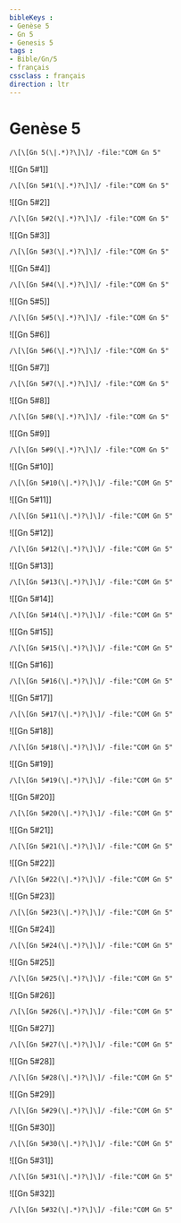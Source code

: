 ```yaml
---
bibleKeys : 
- Genèse 5
- Gn 5
- Genesis 5
tags : 
- Bible/Gn/5
- français
cssclass : français
direction : ltr
---
```


# Genèse 5

```query
/\[\[Gn 5(\|.*)?\]\]/ -file:"COM Gn 5"
```



![[Gn 5#1]]

```query
/\[\[Gn 5#1(\|.*)?\]\]/ -file:"COM Gn 5"
```

![[Gn 5#2]]

```query
/\[\[Gn 5#2(\|.*)?\]\]/ -file:"COM Gn 5"
```

![[Gn 5#3]]

```query
/\[\[Gn 5#3(\|.*)?\]\]/ -file:"COM Gn 5"
```

![[Gn 5#4]]

```query
/\[\[Gn 5#4(\|.*)?\]\]/ -file:"COM Gn 5"
```

![[Gn 5#5]]

```query
/\[\[Gn 5#5(\|.*)?\]\]/ -file:"COM Gn 5"
```

![[Gn 5#6]]

```query
/\[\[Gn 5#6(\|.*)?\]\]/ -file:"COM Gn 5"
```

![[Gn 5#7]]

```query
/\[\[Gn 5#7(\|.*)?\]\]/ -file:"COM Gn 5"
```

![[Gn 5#8]]

```query
/\[\[Gn 5#8(\|.*)?\]\]/ -file:"COM Gn 5"
```

![[Gn 5#9]]

```query
/\[\[Gn 5#9(\|.*)?\]\]/ -file:"COM Gn 5"
```

![[Gn 5#10]]

```query
/\[\[Gn 5#10(\|.*)?\]\]/ -file:"COM Gn 5"
```

![[Gn 5#11]]

```query
/\[\[Gn 5#11(\|.*)?\]\]/ -file:"COM Gn 5"
```

![[Gn 5#12]]

```query
/\[\[Gn 5#12(\|.*)?\]\]/ -file:"COM Gn 5"
```

![[Gn 5#13]]

```query
/\[\[Gn 5#13(\|.*)?\]\]/ -file:"COM Gn 5"
```

![[Gn 5#14]]

```query
/\[\[Gn 5#14(\|.*)?\]\]/ -file:"COM Gn 5"
```

![[Gn 5#15]]

```query
/\[\[Gn 5#15(\|.*)?\]\]/ -file:"COM Gn 5"
```

![[Gn 5#16]]

```query
/\[\[Gn 5#16(\|.*)?\]\]/ -file:"COM Gn 5"
```

![[Gn 5#17]]

```query
/\[\[Gn 5#17(\|.*)?\]\]/ -file:"COM Gn 5"
```

![[Gn 5#18]]

```query
/\[\[Gn 5#18(\|.*)?\]\]/ -file:"COM Gn 5"
```

![[Gn 5#19]]

```query
/\[\[Gn 5#19(\|.*)?\]\]/ -file:"COM Gn 5"
```

![[Gn 5#20]]

```query
/\[\[Gn 5#20(\|.*)?\]\]/ -file:"COM Gn 5"
```

![[Gn 5#21]]

```query
/\[\[Gn 5#21(\|.*)?\]\]/ -file:"COM Gn 5"
```

![[Gn 5#22]]

```query
/\[\[Gn 5#22(\|.*)?\]\]/ -file:"COM Gn 5"
```

![[Gn 5#23]]

```query
/\[\[Gn 5#23(\|.*)?\]\]/ -file:"COM Gn 5"
```

![[Gn 5#24]]

```query
/\[\[Gn 5#24(\|.*)?\]\]/ -file:"COM Gn 5"
```

![[Gn 5#25]]

```query
/\[\[Gn 5#25(\|.*)?\]\]/ -file:"COM Gn 5"
```

![[Gn 5#26]]

```query
/\[\[Gn 5#26(\|.*)?\]\]/ -file:"COM Gn 5"
```

![[Gn 5#27]]

```query
/\[\[Gn 5#27(\|.*)?\]\]/ -file:"COM Gn 5"
```

![[Gn 5#28]]

```query
/\[\[Gn 5#28(\|.*)?\]\]/ -file:"COM Gn 5"
```

![[Gn 5#29]]

```query
/\[\[Gn 5#29(\|.*)?\]\]/ -file:"COM Gn 5"
```

![[Gn 5#30]]

```query
/\[\[Gn 5#30(\|.*)?\]\]/ -file:"COM Gn 5"
```

![[Gn 5#31]]

```query
/\[\[Gn 5#31(\|.*)?\]\]/ -file:"COM Gn 5"
```

![[Gn 5#32]]

```query
/\[\[Gn 5#32(\|.*)?\]\]/ -file:"COM Gn 5"
```

